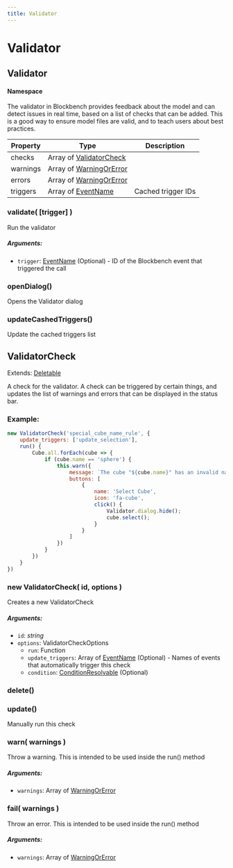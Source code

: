 ```yaml
---
title: Validator
---
```


# Validator
## Validator
#### Namespace

The validator in Blockbench provides feedback about the model and can detect issues in real time, based on a list of checks that can be added. This is a good way to ensure model files are valid, and to teach users about best practices.

| Property | Type | Description |
| -------- | ---- | ----------- |
| checks | Array of [ValidatorCheck](validator#validatorcheck) |  |
| warnings | Array of [WarningOrError](https://github.com/JannisX11/blockbench-types/blob/c2ec864/types/validator.d.ts#L41) |  |
| errors | Array of [WarningOrError](https://github.com/JannisX11/blockbench-types/blob/c2ec864/types/validator.d.ts#L41) |  |
| triggers | Array of [EventName](https://github.com/JannisX11/blockbench-types/blob/c2ec864/types/misc.d.ts#L13) | Cached trigger IDs |

### validate( [trigger] )
Run the validator

##### Arguments:
* `trigger`: [EventName](https://github.com/JannisX11/blockbench-types/blob/c2ec864/types/misc.d.ts#L13) (Optional) - ID of the Blockbench event that triggered the call


### openDialog()
Opens the Validator dialog



### updateCashedTriggers()
Update the cached triggers list




## ValidatorCheck
Extends: [Deletable](misc#deletable)

A check for the validator. A check can be triggered by certain things, and updates the list of warnings and errors that can be displayed in the status bar.


### Example:



```javascript
new ValidatorCheck('special_cube_name_rule', {
	update_triggers: ['update_selection'],
	run() {
		Cube.all.forEach(cube => {
			if (cube.name == 'sphere') {
				this.warn({
					message: `The cube "${cube.name}" has an invalid names. Cubes may not be called "sphere".`,
					buttons: [
						{
							name: 'Select Cube',
							icon: 'fa-cube',
							click() {
								Validator.dialog.hide();
								cube.select();
							}
						}
					]
				})
			}
		})
	}
})
```

### new ValidatorCheck( id, options )
Creates a new ValidatorCheck

##### Arguments:
* `id`: *string*
* `options`: ValidatorCheckOptions
	* `run`: Function
	* `update_triggers`: Array of [EventName](https://github.com/JannisX11/blockbench-types/blob/c2ec864/types/misc.d.ts#L13) (Optional) - Names of events that automatically trigger this check
	* `condition`: [ConditionResolvable](https://github.com/JannisX11/blockbench-types/blob/main/types/util.d.ts#L1) (Optional)


### delete()


### update()
Manually run this check



### warn( warnings )
Throw a warning. This is intended to be used inside the run() method

##### Arguments:
* `warnings`: Array of [WarningOrError](https://github.com/JannisX11/blockbench-types/blob/c2ec864/types/validator.d.ts#L41)


### fail( warnings )
Throw an error. This is intended to be used inside the run() method

##### Arguments:
* `warnings`: Array of [WarningOrError](https://github.com/JannisX11/blockbench-types/blob/c2ec864/types/validator.d.ts#L41)



